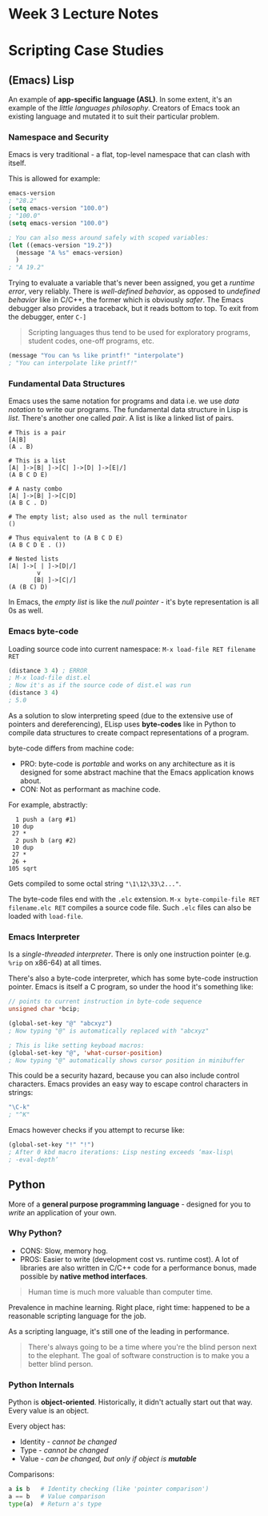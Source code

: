 # Week 3 Lecture Notes

# Scripting Case Studies

## (Emacs) Lisp

An example of **app-specific language (ASL)**. In some extent, it's an example of the *little languages philosophy*. Creators of Emacs took an existing language and mutated it to suit their particular problem.

### Namespace and Security

Emacs is very traditional - a flat, top-level namespace that can clash with itself.

This is allowed for example:

```lisp
emacs-version
; "28.2"
(setq emacs-version "100.0")
; "100.0"
(setq emacs-version "100.0")

; You can also mess around safely with scoped variables:
(let ((emacs-version "19.2"))
  (message "A %s" emacs-version)
  )
; "A 19.2"
```

Trying to evaluate a variable that's never been assigned, you get a *runtime error*, very reliably. There is *well-defined behavior*, as opposed to *undefined behavior* like in C/C++, the former which is obviously *safer*. The Emacs debugger also provides a traceback, but it reads bottom to top. To exit from the debugger, enter `C-]`

> Scripting languages thus tend to be used for exploratory programs, student codes, one-off programs, etc.

```lisp
(message "You can %s like printf!" "interpolate")
; "You can interpolate like printf!"
```

### Fundamental Data Structures

Emacs uses the same notation for programs and data i.e. we use *data notation* to write our programs. The fundamental data structure in Lisp is *list*. There's another one called *pair*. A list is like a linked list of pairs.

```
# This is a pair
[A|B]
(A . B)

# This is a list
[A| ]->[B| ]->[C| ]->[D| ]->[E|/]
(A B C D E)

# A nasty combo
[A| ]->[B| ]->[C|D]
(A B C . D)

# The empty list; also used as the null terminator
()

# Thus equivalent to (A B C D E)
(A B C D E . ())

# Nested lists
[A| ]->[ | ]->[D|/]
        v
       [B| ]->[C|/]
(A (B C) D)
```

In Emacs, the *empty list* is like the *null pointer* - it's byte representation is all 0s as well.

### Emacs byte-code

Loading source code into current namespace: `M-x load-file RET filename RET`

```lisp
(distance 3 4) ; ERROR
; M-x load-file dist.el
; Now it's as if the source code of dist.el was run
(distance 3 4)
; 5.0
```

As a solution to slow interpreting speed (due to the extensive use of pointers and dereferencing), ELisp uses **byte-codes** like in Python to compile data structures to create compact representations of a program.

byte-code differs from machine code:

- PRO: byte-code is *portable* and works on any architecture as it is designed for some abstract machine that the Emacs application knows about.
- CON: Not as performant as machine code.

For example, abstractly:

```
  1 push a (arg #1)
 10 dup
 27 *
  2 push b (arg #2)
 10 dup
 27 *
 26 +
105 sqrt
```

Gets compiled to some octal string `"\1\12\33\2..."`.

The byte-code files end with the `.elc` extension. `M-x byte-compile-file RET filename.elc RET` compiles a source code file. Such `.elc` files can also be loaded with `load-file`.

### Emacs Interpreter

Is a *single-threaded interpreter*. There is only one instruction pointer (e.g. `%rip` on x86-64) at all times.

There's also a byte-code interpreter, which has some byte-code instruction pointer. Emacs is itself a C program, so under the hood it's something like:

```c
// points to current instruction in byte-code sequence
unsigned char *bcip;
```

```lisp
(global-set-key "@" "abcxyz")
; Now typing "@" is automatically replaced with "abcxyz"

; This is like setting keyboad macros:
(global-set-key "@", 'what-cursor-position)
; Now typing "@" automatically shows cursor position in minibuffer
```

This could be a security hazard, because you can also include control characters. Emacs provides an easy way to escape control characters in strings:

```lisp
"\C-k"
; "^K"
```

Emacs however checks if you attempt to recurse like:

```lisp
(global-set-key "!" "!")
; After 0 kbd macro iterations: Lisp nesting exceeds ‘max-lisp\
; -eval-depth’
```

## Python

More of a **general purpose programming language** - designed for you to *write* an application of your own.

### Why Python?

- CONS: Slow, memory hog.
- PROS: Easier to write (development cost vs. runtime cost). A lot of libraries are also written in C/C++ code for a performance bonus, made possible by **native method interfaces**.

> Human time is much more valuable than computer time.

Prevalence in machine learning. Right place, right time: happened to be a reasonable scripting language for the job.

As a scripting language, it's still one of the leading in performance.

> There's always going to be a time where you're the blind person next to the elephant. The goal of software construction is to make you a better blind person.

### Python Internals

Python is **object-oriented**. Historically, it didn't actually start out that way. Every value is an object.

Every object has:
- Identity - *cannot be changed*
- Type - *cannot be changed*
- Value - *can be changed, but only if object is **mutable***

Comparisons:
```python
a is b   # Identity checking (like 'pointer comparison')
a == b   # Value comparison
type(a)  # Return a's type
```
